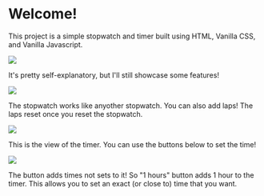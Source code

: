 <h1>Welcome!</h1>
<p>This project is a simple stopwatch and timer built using HTML, Vanilla CSS, and Vanilla Javascript.</p>
<img src="https://user-images.githubusercontent.com/81598650/183257175-4a22ce1b-7b24-4c16-b466-2a05d71a6a76.png"></img>
<p>It's pretty self-explanatory, but I'll still showcase some features!</p>
<img src="https://user-images.githubusercontent.com/81598650/183257373-fb48d4e1-b747-4ca4-8854-aae067f3eed3.png"></img>
<p>The stopwatch works like anyother stopwatch. You can also add laps! The laps reset once you reset the stopwatch.</p>
<img src="https://user-images.githubusercontent.com/81598650/183257408-161f8b01-01f9-4749-ae52-e450f2ccca1a.png"></img>
<p>This is the view of the timer. You can use the buttons below to set the time!</p>
<img src="https://user-images.githubusercontent.com/81598650/183257452-d937cc4c-066b-4c06-bea3-ee94c5651bdf.png"></img>
<p>The button adds times not sets to it! So "1 hours" button adds 1 hour to the timer. This allows you to set an exact (or close to) time that you want.</p>


